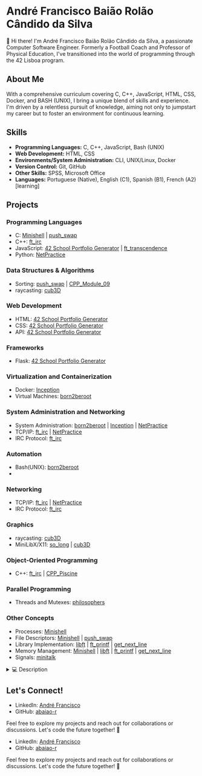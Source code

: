 # André Francisco Baião Rolão Cândido da Silva

👋 Hi there! I'm André Francisco Baião Rolão Cândido da Silva, a passionate Computer Software Engineer. Formerly a Football Coach and Professor of Physical Education, I've transitioned into the world of programming through the 42 Lisboa program.

## About Me
With a comprehensive curriculum covering C, C++, JavaScript, HTML, CSS, Docker, and BASH (UNIX), I bring a unique blend of skills and experience. I'm driven by a relentless pursuit of knowledge, aiming not only to jumpstart my career but to foster an environment for continuous learning.

## Skills

- **Programming Languages:** C, C++, JavaScript, Bash (UNIX)
- **Web Development:** HTML, CSS
- **Environments/System Administration:** CLI, UNIX/Linux, Docker
- **Version Control:** Git, GitHub
- **Other Skills:** SPSS, Microsoft Office
- **Languages:** Portuguese (Native), English (C1), Spanish (B1), French (A2) [learning]

## Projects

### Programming Languages
- C: [Minishell](https://github.com/abaiao-r/minishell) | [push_swap](https://github.com/abaiao-r/push_swap)
- C++: [ft_irc](https://github.com/abaiao-r/ft_irc)
- JavaScript: [42 School Portfolio Generator](https://github.com/abaiao-r/42-Portfolio-Generator) | [ft_transcendence](https://github.com/abaiao-r/ft_transcendence)
- Python: [NetPractice](https://github.com/abaiao-r/NetPractice)

### Data Structures & Algorithms
- Sorting: [push_swap](https://github.com/abaiao-r/push_swap) | [CPP_Module_09]()
- raycasting: [cub3D]()
 

### Web Development
- HTML: [42 School Portfolio Generator](https://github.com/abaiao-r/42-Portfolio-Generator)
- CSS: [42 School Portfolio Generator](https://github.com/abaiao-r/42-Portfolio-Generator)
- API: [42 School Portfolio Generator](https://github.com/abaiao-r/42-Portfolio-Generator)

### Frameworks
- Flask: [42 School Portfolio Generator](https://github.com/abaiao-r/42-Portfolio-Generator)

### Virtualization and Containerization
- Docker: [Inception](https://github.com/abaiao-r/Inception)
- Virtual Machines: [born2beroot](https://github.com/abaiao-r/born2beroot)

### System Administration and Networking
- System Administration: [born2beroot](https://github.com/abaiao-r/born2beroot) | [Inception](https://github.com/abaiao-r/Inception) | [NetPractice](https://github.com/abaiao-r/NetPractice)
- TCP/IP: [ft_irc]() | [NetPractice]()
- IRC Protocol: [ft_irc]()




### Automation
- Bash(UNIX): [born2beroot]() 
- 

### Networking
- TCP/IP: [ft_irc]() | [NetPractice]()
- IRC Protocol: [ft_irc]()

### Graphics
- raycasting: [cub3D]()
- MiniLibX/X11: [so_long]() | [cub3D]()

### Object-Oriented Programming
- C++: [ft_irc]() | [CPP_Piscine]()

### Parallel Programming
- Threads and Mutexes: [philosophers]()

### Other Concepts
- Processes: [Minishell](https://github.com/abaiao-r/minishell)
- File Descriptors: [Minishell](https://github.com/abaiao-r/minishell) | [push_swap](https://github.com/abaiao-r/push_swap)
- Library Implementation: [libft](https://github.com/abaiao-r/libft) | [ft_printf](https://github.com/abaiao-r/ft_printf) | [get_next_line](https://github.com/abaiao-r/get_next_line)
- Memory Management: [Minishell](https://github.com/abaiao-r/minishell) | [libft](https://github.com/abaiao-r/libft) | [ft_printf](https://github.com/abaiao-r/ft_printf) | [get_next_line](https://github.com/abaiao-r/get_next_line)
- Signals: [minitalk](https://github.com/abaiao-r/minitalk)


<details>
  <summary>💻 Description </summary>
  
### [42 School Portfolio Generator](https://github.com/abaiao-r/42-Portfolio-Generator)

- **Objective:** Provide 42 students with an efficient tool for generating and visualizing project portfolios.
- **Skills:** Python, Flask, CLI, UX design.
- **Relevance:** Demonstrated proficiency in API integration, automation, and web development.

### [Minishell](https://github.com/abaiao-r/minishell)

- **Objective:** Develop a robust custom shell in C, focusing on process management, file descriptors, and command execution.
- **Skills:** C programming, processes, file descriptors, command execution, etc.
- **Relevance:** Showcases expertise in low-level programming, system calls, and file descriptors.

### [libft](https://github.com/abaiao-r/libft)

- **Objective:** Implement a C library containing general-purpose functions relied upon by programs.
- **Skills:** C programming, Algorithm implementation, string manipulation, Memory manipulation, Makefile usage, Norm compliance, Error handling.
- **Relevance:** Understanding and implementing standard C library functions, enhancing C programming skills.

### [ft_printf](https://github.com/abaiao-r/ft_printf)

- **Objective:** Recode the printf() function in C, creating a library named libftprintf.a.
- **Skills:** C programming, Variadic functions, Memory management, Makefile usage, Norm compliance, Error handling.
- **Relevance:** Enhancing C programming skills, understanding variadic functions, and creating a custom printf() function.

### [get_next_line](https://github.com/abaiao-r/get_next_line)

- **Objective:** Create a function, get_next_line, which reads a line from a file descriptor.
- **Skills:** C programming, File I/O, Memory management, Static variables, Buffer handling, Function implementation, Norm compliance.
- **Relevance:** Learn a new concept in C programming (static variables), improve file reading skills, and implement a function to read lines conveniently.

### [born2beroot](https://github.com/abaiao-r/born2beroot)

- **Objective:** Set up a virtual machine with specific rules, including the installation and configuration of an operating system, security measures, and the creation of a monitoring script.
- **Skills:** System administration, Virtualization, Operating system installation and configuration, Security measures, Bash scripting, Monitoring.
- **Relevance:** Gain practical experience in setting up and securing a virtual machine, understanding system administration concepts.

### [push_swap](https://github.com/abaiao-r/push_swap)

- **Objective:** Implement a sorting algorithm in C using two stacks and a set of operations.
- **Skills:** C programming, Algorithmic thinking, Sorting algorithms, Stack manipulation, Complexity analysis, Error handling, Makefile usage, Efficient code optimization.
- **Relevance:** Develop algorithmic and sorting skills, understand complexity in sorting algorithms, and practice C programming.

### [minitalk](https://github.com/abaiao-r/minitalk)

- **Objective:** Create a small data exchange program using UNIX signals.
- **Skills:** C programming, Interprocess communication, UNIX signals, Error handling, Memory management, Makefile usage, Client-server architecture.
- **Relevance:** Familiarize with interprocess communication using signals, error handling, and efficient string transmission.

### [so_long](https://github.com/abaiao-r/so_long)

- **Objective:** Develop a small 2D game improving skills in window management, event handling, color usage, and texture management.
- **Skills:** C programming, Window management, Event handling, Game development, Graphics programming, MiniLibX library, Error handling, Memory management, Makefile usage.
- **Relevance:** Focuses on developing fundamental skills required for creating graphical applications.

### [philosophers](https://github.com/abaiao-r/philosophers)

- **Objective:** Simulate the dining philosophers problem using threads and mutexes.
- **Skills:** C programming, Threading, Mutexes, Concurrent programming, Synchronization, Resource management, Time management, Error handling, Makefile usage.
- **Relevance:** Provides hands-on experience in working with threads and mutexes, essential concepts in concurrent programming.

### [NetPractice](https://github.com/abaiao-r/NetPractice)

- **Objective:** Undertake a practical exploration of networking concepts through a System Administration exercise.
- **Skills:** Networking Concepts, Configuration Management, System Administration, Problem-Solving, Web Interface Usage, Git Repository Management.
- **Relevance:** Gain hands-on experience in networking concepts, addressing, and problem-solving related to network configurations.

### [cub3d](https://github.com/abaiao-r/cub3d)

- **Objective:** Create a 3D graphical representation of a maze inspired by the classic Wolfenstein 3D game.
- **Skills:** C programming, Algorithm implementation, Graphic design, Ray-casting, MiniLibX library usage, Mathematics in game development.
- **Relevance:** Enhance skills in C programming, algorithm implementation, and graphic design.

### [Inception](https://github.com/abaiao-r/Inception)

- **Objective:** Expand knowledge of system administration through Docker. Virtualize Docker images in a personal virtual machine, creating a small infrastructure with specific services and rules.
- **Skills:** System Administration, Docker, Virtualization, Docker Compose, Dockerfiles, NGINX, WordPress, MariaDB, TLS, Security Best Practices.
- **Relevance:** Gain practical experience in Docker usage, virtualization, and infrastructure setup.

### [CPP Piscine](https://github.com/abaiao-r/CPP_Piscine)

- **Objective:** Explore and practice C++ programming with various exercises.
- **Skills:** C++ programming, Object-oriented programming.
- **Relevance:** Delve into C++ programming and object-oriented concepts.

### [ft_irc](https://github.com/abaiao-r/ft_irc)

- **Objective:** Develop an IRC server in C++, adhering to IRC standards. Create a robust server capable of handling multiple clients simultaneously and supporting essential IRC functionalities.
- **Skills:** C++, Network Programming, IRC Protocol, TCP/IP, Non-blocking I/O, Polling, Error Handling.
- **Relevance:** Gain practical experience in network programming, socket programming, and implementing IRC server functionalities.

### [ft_transcendence](https://github.com/abaiao-r/ft_transcendence)

- **Objective:** Build a web-based platform for competitive multiplayer games.
- **Skills:** Web development (JavaScript, HTML, CSS), Full-stack development.
- **Relevance:** Focus on web development and full-stack development.

</details>
<!-- Add more projects following the same structure -->

## Let's Connect!

- LinkedIn: [André Francisco](https://linkedin.com/in/andrefrancisco-)
- GitHub: [abaiao-r](https://github.com/abaiao-r)

Feel free to explore my projects and reach out for collaborations or discussions. Let's code the future together! 🚀


- LinkedIn: [André Francisco](https://linkedin.com/in/andrefrancisco-)
- GitHub: [abaiao-r](https://github.com/abaiao-r)

Feel free to explore my projects and reach out for collaborations or discussions. Let's code the future together! 🚀
